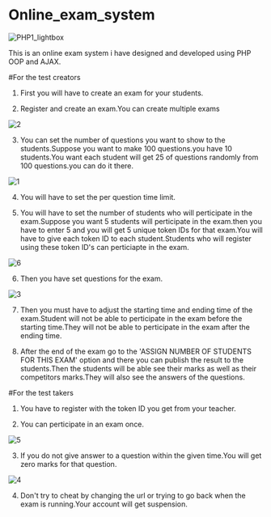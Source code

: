 # Online_exam_system

![PHP1_lightbox](https://user-images.githubusercontent.com/15046800/67469340-dd872300-f66d-11e9-9fe2-b6c2a238d7ba.jpg)

This is an online exam system i have designed and developed using PHP OOP and AJAX.

#For the test creators

1. First you will have to create an exam for your students.

2. Register and create an exam.You can create multiple exams

![2](https://user-images.githubusercontent.com/15046800/67514917-74c89680-f6bf-11e9-805b-0691b4292056.png)

3. You can set the number of questions you want to show to the students.Suppose you want to make 100 questions.you have 10 students.You want each student will get 25 of questions randomly from 100 questions.you can do it there.

![1](https://user-images.githubusercontent.com/15046800/67514916-74c89680-f6bf-11e9-8335-d1580c3cd74e.png)

4. You will have to set the per question time limit.

5. You will have to set the number of students who will perticipate in the exam.Suppose you want 5 students will perticipate in the exam.then you have to enter 5 and you will get 5 unique token IDs for that exam.You will have to give each token ID to each student.Students who will register using these token ID's can perticiapte in the exam.

![6](https://user-images.githubusercontent.com/15046800/67514915-74c89680-f6bf-11e9-864f-e33cc33163cc.png)

6. Then you have set questions for the exam.

![3](https://user-images.githubusercontent.com/15046800/67514911-73976980-f6bf-11e9-8547-3ec85391049e.png)

7. Then you must have to adjust the starting time and ending time of the exam.Student will not be able to perticipate in the exam before the starting time.They will not be able to perticipate in the exam after the ending time.

8. After the end of the exam go to the 'ASSIGN NUMBER OF STUDENTS FOR THIS EXAM' option and there you can publish the result to the students.Then the students will be able see their marks as well as their competitors marks.They will also see the answers of the questions.

#For the test takers

1. You have to register with the token ID you get from your teacher.

2. You can perticipate in an exam once.

![5](https://user-images.githubusercontent.com/15046800/67514914-74300000-f6bf-11e9-87df-a6a2355251ee.png)

3. If you do not give answer to a question within the given time.You will get zero marks for that question.

![4](https://user-images.githubusercontent.com/15046800/67514913-74300000-f6bf-11e9-9bab-7f55d8f14a49.png)

4. Don't try to cheat by changing the url or trying to go back when the exam is running.Your account will get suspension.


